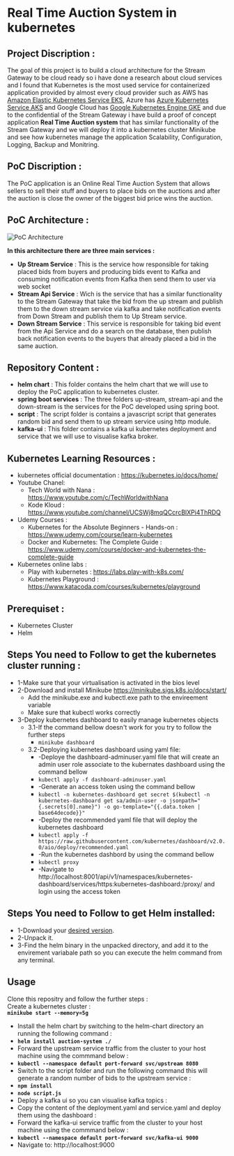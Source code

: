# Real Time Auction System in kubernetes
## Project Discription :
The goal of this project is to build a cloud architecture for the Stream Gateway to be cloud ready so i have done a research about cloud services and I found that Kubernetes is the most used service for containerized application provided by almost every cloud provider such as AWS has [Amazon Elastic Kubernetes Service EKS](https://aws.amazon.com/eks/), Azure has [Azure Kubernetes Service AKS](https://azure.microsoft.com/en-in/services/kubernetes-service/) and Google Cloud has [Google Kubernetes Engine GKE](https://cloud.google.com/kubernetes-engine) and due to the confidential of the Stream Gateway i have build a proof of concept application **Real Time Auction system** that has similar functionality of the Stream Gateway and we will deploy it into a kubernetes cluster Minikube and see how kubernetes manage the application Scalability, Configuration, Logging, Backup and Monitring.

## PoC Discription :
The PoC application is an Online Real Time Auction System that allows sellers to sell their stuff and buyers to place bids on the auctions and after the auction is close the owner of the biggest bid price wins the auction.
## PoC Architecture :
![PoC Architecture](https://user-images.githubusercontent.com/40581620/115128437-a7fa9600-9fd5-11eb-87c8-a8cb2a08341a.png)

**In this architecture there are three main services :**
* **Up Stream Service** : This is the service how responsible for taking placed bids from buyers and producing bids event to Kafka and consuming notification events from Kafka then send them to user via web socket
* **Stream Api Service** : Wich is the service that has a similar functionality to the Stream Gateway that take the bid from the up stream and publish them to the down stream service via kafka and take notification events from Down Stream and publish them to Up Stream service.
* **Down Stream Service** : This service is responsible for taking bid event from the Api Service and do a search on the database, then publish back notification events to the buyers that already placed a bid in the same auction.
## Repository Content :
* **helm chart** :
This folder contains  the helm chart that we will use to deploy the PoC application to kubernetes cluster.
* **spring boot services** :
The three folders up-stream, stream-api and the down-stream is the services for the PoC developed using spring boot.
* **script** :
The script folder is contains a javascript script that generates random bid and send them to up stream service using http module.
* **kafka-ui** :
This folder contains a kafka ui kubernetes deployment and service that we will use to visualise kafka broker.
## Kubernetes Learning Resources :
* kubernetes official documentation : https://kubernetes.io/docs/home/
* Youtube Chanel:
  * Tech World with Nana : https://www.youtube.com/c/TechWorldwithNana
  * Kode Kloud : https://www.youtube.com/channel/UCSWj8mqQCcrcBlXPi4ThRDQ
* Udemy Courses :
  * Kubernetes for the Absolute Beginners - Hands-on : https://www.udemy.com/course/learn-kubernetes
  * Docker and Kubernetes: The Complete Guide : https://www.udemy.com/course/docker-and-kubernetes-the-complete-guide
* Kubernetes online labs :
  * Play with kubernetes : https://labs.play-with-k8s.com/
  * Kubernetes Playground : https://www.katacoda.com/courses/kubernetes/playground

## Prerequiset :
* Kubernetes Cluster
* Helm
## Steps You need to Follow to get the kubernetes cluster running :
* 1-Make sure that your virtualisation is activated in the bios level
* 2-Download and install Minikube https://minikube.sigs.k8s.io/docs/start/
  * Add the minikube.exe and kubectl.exe path to the envireement variable
  * Make sure that kubectl works correctly
* 3-Deploy kubernetes dashboard to easily manage kubernetes objects
  * 3.1-If the command bellow doesn't work for you try to follow the further steps
    * ```minikube dashboard```
  * 3.2-Deploying kubernetes dashboard using yaml file:
    * -Deploye the dashboard-adminuser.yaml file that will create an admin user role associate to the kubernates dashboard using the command bellow
    * ```kubectl apply -f dashboard-adminuser.yaml```
    * -Generate an access token using the command bellow
    * ```kubectl -n kubernetes-dashboard get secret $(kubectl -n kubernetes-dashboard get sa/admin-user -o jsonpath="{.secrets[0].name}") -o go-template="{{.data.token |    base64decode}}"```
    * -Deploy the recommended yaml file that will deploy the kubernetes dashboard
    * ```kubectl apply -f https://raw.githubusercontent.com/kubernetes/dashboard/v2.0.0/aio/deploy/recommended.yaml```
    * -Run the kubernetes dashbord by using the command bellow
    * ```kubectl proxy```
    * -Navigate to http://localhost:8001/api/v1/namespaces/kubernetes-dashboard/services/https:kubernetes-dashboard:/proxy/ and login using the access token
## Steps You need to Follow to get Helm installed:
* 1-Download your [desired version](https://github.com/helm/helm/releases).
* 2-Unpack it.
* 3-Find the helm binary in the unpacked directory, and add it to the envirement variabale path so you can execute the helm command from any terminal.
## Usage
Clone this repositry and follow the further steps :\
Create a kubernetes cluster :\
**```minikube start --memory=5g```**
* Install the helm chart by switching to the helm-chart directory an running the following command :
* **```helm install auction-system ./```**
* Forward the upstream service traffic from the cluster to your host machine using the commmand below :
* **```kubectl --namespace default port-forward svc/upstream 8080```**
* Switch to the script folder and run the following command this will generate a random number of bids to the upstream service :
* **```npm install```**
* **```node script.js```**
* Deploy a kafka ui so you can visualise kafka topics :
* Copy the content of the deployment.yaml and service.yaml and deploy them using the dashboard :
* Forward the kafka-ui service traffic from the cluster to your host machine using the commmand below :
* **```kubectl --namespace default port-forward svc/kafka-ui 9000```**
* Navigate to: http://localhost:9000
